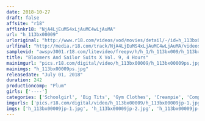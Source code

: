 ```yaml
---
date: 2018-10-27
draft: false
affsite: "r18"
afflinkr18: "NjA4LjEuMS4xLjAuMC4wLjAuMA"
url: "h_113bx00009"
urloriginal: "http://www.r18.com/videos/vod/movies/detail/-/id=h_113bx00009"
urlfinal: "http://media.r18.com/track/NjA4LjEuMS4xLjAuMC4wLjAuMA/videos/vod/movies/detail/-/id=h_113bx00009"
samplevid: "awspv3001.r18.com/litevideo/freepv/h/h_1/h_113bx009/h_113bx009_dmb_w.mp4"
title: "Bloomers And Sailor Suits X Vol. 9, 4 Hours"
mainimgurl: "pics.r18.com/digital/video/h_113bx00009/h_113bx00009ps.jpg"
mainimgs: "h_113bx00009ps.jpg"
releasedate: "July 01, 2018"
duration: 242
productioncomp: "Plum"
girls: ['----']
categories: ['Schoolgirl', 'Big Tits', 'Gym Clothes', 'Creampie', 'Compilation', 'Over 4 Hours']
imgurls: ['pics.r18.com/digital/video/h_113bx00009/h_113bx00009jp-1.jpg', 'pics.r18.com/digital/video/h_113bx00009/h_113bx00009jp-2.jpg', 'pics.r18.com/digital/video/h_113bx00009/h_113bx00009jp-3.jpg', 'pics.r18.com/digital/video/h_113bx00009/h_113bx00009jp-4.jpg', 'pics.r18.com/digital/video/h_113bx00009/h_113bx00009jp-5.jpg', 'pics.r18.com/digital/video/h_113bx00009/h_113bx00009jp-6.jpg', 'pics.r18.com/digital/video/h_113bx00009/h_113bx00009jp-7.jpg', 'pics.r18.com/digital/video/h_113bx00009/h_113bx00009jp-8.jpg', 'pics.r18.com/digital/video/h_113bx00009/h_113bx00009jp-9.jpg', 'pics.r18.com/digital/video/h_113bx00009/h_113bx00009jp-10.jpg', 'pics.r18.com/digital/video/h_113bx00009/h_113bx00009jp-11.jpg', 'pics.r18.com/digital/video/h_113bx00009/h_113bx00009jp-12.jpg', 'pics.r18.com/digital/video/h_113bx00009/h_113bx00009jp-13.jpg', 'pics.r18.com/digital/video/h_113bx00009/h_113bx00009jp-14.jpg', 'pics.r18.com/digital/video/h_113bx00009/h_113bx00009jp-15.jpg', 'pics.r18.com/digital/video/h_113bx00009/h_113bx00009jp-16.jpg', 'pics.r18.com/digital/video/h_113bx00009/h_113bx00009jp-17.jpg', 'pics.r18.com/digital/video/h_113bx00009/h_113bx00009jp-18.jpg', 'pics.r18.com/digital/video/h_113bx00009/h_113bx00009jp-19.jpg', 'pics.r18.com/digital/video/h_113bx00009/h_113bx00009jp-20.jpg']
imgs: ['h_113bx00009jp-1.jpg', 'h_113bx00009jp-2.jpg', 'h_113bx00009jp-3.jpg', 'h_113bx00009jp-4.jpg', 'h_113bx00009jp-5.jpg', 'h_113bx00009jp-6.jpg', 'h_113bx00009jp-7.jpg', 'h_113bx00009jp-8.jpg', 'h_113bx00009jp-9.jpg', 'h_113bx00009jp-10.jpg', 'h_113bx00009jp-11.jpg', 'h_113bx00009jp-12.jpg', 'h_113bx00009jp-13.jpg', 'h_113bx00009jp-14.jpg', 'h_113bx00009jp-15.jpg', 'h_113bx00009jp-16.jpg', 'h_113bx00009jp-17.jpg', 'h_113bx00009jp-18.jpg', 'h_113bx00009jp-19.jpg', 'h_113bx00009jp-20.jpg']
---
```


